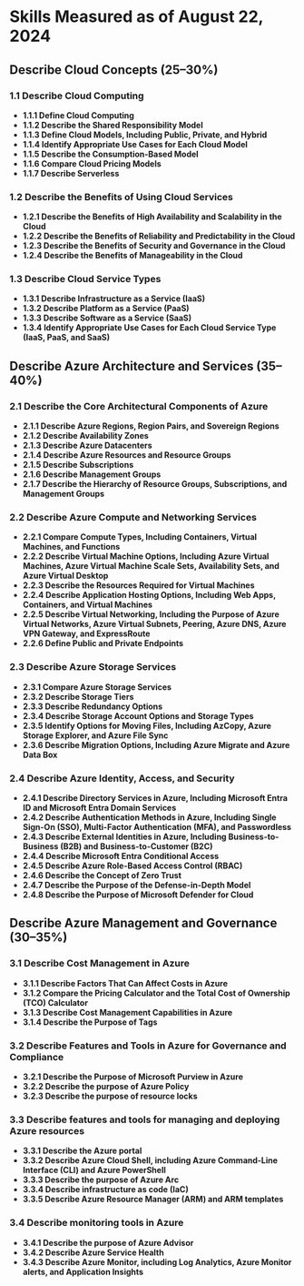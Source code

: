 # Skills Measured as of August 22, 2024

## Describe Cloud Concepts (25–30%)

### 1.1 Describe Cloud Computing

- **1.1.1 Define Cloud Computing**
- **1.1.2 Describe the Shared Responsibility Model**
- **1.1.3 Define Cloud Models, Including Public, Private, and Hybrid**
- **1.1.4 Identify Appropriate Use Cases for Each Cloud Model**
- **1.1.5 Describe the Consumption-Based Model**
- **1.1.6 Compare Cloud Pricing Models**
- **1.1.7 Describe Serverless**

### 1.2 Describe the Benefits of Using Cloud Services

- **1.2.1 Describe the Benefits of High Availability and Scalability in the Cloud**
- **1.2.2 Describe the Benefits of Reliability and Predictability in the Cloud**
- **1.2.3 Describe the Benefits of Security and Governance in the Cloud**
- **1.2.4 Describe the Benefits of Manageability in the Cloud**

### 1.3 Describe Cloud Service Types

- **1.3.1 Describe Infrastructure as a Service (IaaS)**
- **1.3.2 Describe Platform as a Service (PaaS)**
- **1.3.3 Describe Software as a Service (SaaS)**
- **1.3.4 Identify Appropriate Use Cases for Each Cloud Service Type (IaaS, PaaS, and SaaS)**

## Describe Azure Architecture and Services (35–40%)

### 2.1 Describe the Core Architectural Components of Azure

- **2.1.1 Describe Azure Regions, Region Pairs, and Sovereign Regions**
- **2.1.2 Describe Availability Zones**
- **2.1.3 Describe Azure Datacenters**
- **2.1.4 Describe Azure Resources and Resource Groups**
- **2.1.5 Describe Subscriptions**
- **2.1.6 Describe Management Groups**
- **2.1.7 Describe the Hierarchy of Resource Groups, Subscriptions, and Management Groups**

### 2.2 Describe Azure Compute and Networking Services

- **2.2.1 Compare Compute Types, Including Containers, Virtual Machines, and Functions**
- **2.2.2 Describe Virtual Machine Options, Including Azure Virtual Machines, Azure Virtual Machine Scale Sets, Availability Sets, and Azure Virtual Desktop**
- **2.2.3 Describe the Resources Required for Virtual Machines**
- **2.2.4 Describe Application Hosting Options, Including Web Apps, Containers, and Virtual Machines**
- **2.2.5 Describe Virtual Networking, Including the Purpose of Azure Virtual Networks, Azure Virtual Subnets, Peering, Azure DNS, Azure VPN Gateway, and ExpressRoute**
- **2.2.6 Define Public and Private Endpoints**

### 2.3 Describe Azure Storage Services

- **2.3.1 Compare Azure Storage Services**
- **2.3.2 Describe Storage Tiers**
- **2.3.3 Describe Redundancy Options**
- **2.3.4 Describe Storage Account Options and Storage Types**
- **2.3.5 Identify Options for Moving Files, Including AzCopy, Azure Storage Explorer, and Azure File Sync**
- **2.3.6 Describe Migration Options, Including Azure Migrate and Azure Data Box**

### 2.4 Describe Azure Identity, Access, and Security

- **2.4.1 Describe Directory Services in Azure, Including Microsoft Entra ID and Microsoft Entra Domain Services**
- **2.4.2 Describe Authentication Methods in Azure, Including Single Sign-On (SSO), Multi-Factor Authentication (MFA), and Passwordless**
- **2.4.3 Describe External Identities in Azure, Including Business-to-Business (B2B) and Business-to-Customer (B2C)**
- **2.4.4 Describe Microsoft Entra Conditional Access**
- **2.4.5 Describe Azure Role-Based Access Control (RBAC)**
- **2.4.6 Describe the Concept of Zero Trust**
- **2.4.7 Describe the Purpose of the Defense-in-Depth Model**
- **2.4.8 Describe the Purpose of Microsoft Defender for Cloud**

## Describe Azure Management and Governance (30–35%)

### 3.1 Describe Cost Management in Azure

- **3.1.1 Describe Factors That Can Affect Costs in Azure**
- **3.1.2 Compare the Pricing Calculator and the Total Cost of Ownership (TCO) Calculator**
- **3.1.3 Describe Cost Management Capabilities in Azure**
- **3.1.4 Describe the Purpose of Tags**

### 3.2 Describe Features and Tools in Azure for Governance and Compliance

- **3.2.1 Describe the Purpose of Microsoft Purview in Azure**
- **3.2.2 Describe the purpose of Azure Policy**
- **3.2.3 Describe the purpose of resource locks**
    
### 3.3 Describe features and tools for managing and deploying Azure resources
- **3.3.1 Describe the Azure portal**
- **3.3.2 Describe Azure Cloud Shell, including Azure Command-Line Interface (CLI) and Azure PowerShell**
- **3.3.3 Describe the purpose of Azure Arc**
- **3.3.4 Describe infrastructure as code (IaC)**
- **3.3.5 Describe Azure Resource Manager (ARM) and ARM templates**
    
### 3.4 Describe monitoring tools in Azure
- **3.4.1 Describe the purpose of Azure Advisor**
- **3.4.2 Describe Azure Service Health**
- **3.4.3 Describe Azure Monitor, including Log Analytics, Azure Monitor alerts, and Application Insights**

